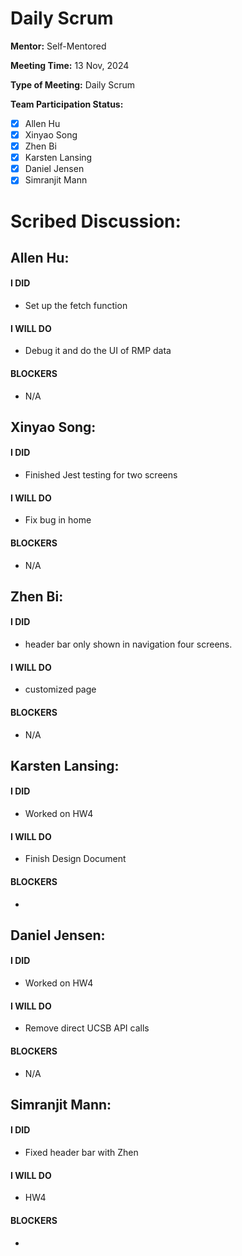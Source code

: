 # Daily Scrum

**Mentor:** Self-Mentored

**Meeting Time:** 13 Nov, 2024

**Type of Meeting:** Daily Scrum

**Team Participation Status:** 
- [x] Allen Hu 
- [x] Xinyao Song 
- [x] Zhen Bi 
- [x] Karsten Lansing 
- [x] Daniel Jensen 
- [x] Simranjit Mann 

# **Scribed Discussion:**

## **Allen Hu:**  
#### **I DID**  
- Set up the fetch function

#### **I WILL DO**  
- Debug it and do the UI of RMP data

#### **BLOCKERS**  
- N/A

## **Xinyao Song:**  
#### **I DID**  
- Finished Jest testing for two screens

#### **I WILL DO**  
- Fix bug in home

#### **BLOCKERS**  
- N/A

## **Zhen Bi:**  
#### **I DID**  
- header bar only shown in navigation four screens.

#### **I WILL DO**  
- customized page

#### **BLOCKERS**  
- N/A

## **Karsten Lansing:**  
#### **I DID**  
- Worked on HW4

#### **I WILL DO**  
- Finish Design Document

#### **BLOCKERS**  
- 

## **Daniel Jensen:**  
#### **I DID**  
- Worked on HW4

#### **I WILL DO**  
- Remove direct UCSB API calls

#### **BLOCKERS**  
- N/A

## **Simranjit Mann:**  
#### **I DID**  
- Fixed header bar with Zhen

#### **I WILL DO**  
- HW4

#### **BLOCKERS**  
-
